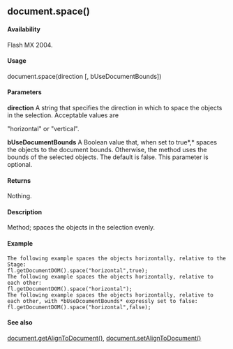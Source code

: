 ## document.space()

#### Availability

Flash MX 2004.

#### Usage

document.space(direction \[, bUseDocumentBounds\])

#### Parameters

**direction** A string that specifies the direction in which to space the objects in the selection. Acceptable values are
>
"horizontal" or "vertical".
>
**bUseDocumentBounds** A Boolean value that, when set to true*,* spaces the objects to the document bounds. Otherwise, the method uses the bounds of the selected objects. The default is false. This parameter is optional.

#### Returns

Nothing.

#### Description

Method; spaces the objects in the selection evenly.

#### Example

```
The following example spaces the objects horizontally, relative to the Stage:
fl.getDocumentDOM().space("horizontal",true);
The following example spaces the objects horizontally, relative to each other:
fl.getDocumentDOM().space("horizontal");
The following example spaces the objects horizontally, relative to each other, with *bUseDcoumentBounds* expressly set to false:
fl.getDocumentDOM().space("horizontal",false);

```
#### See also

[document.getAlignToDocument()](#_bookmark198), [document.setAlignToDocument()](#_bookmark277)
